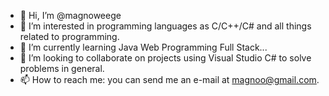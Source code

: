 - 👋 Hi, I’m @magnoweege
- 👀 I’m interested in programming languages as C/C++/C# and all things related to programming.
- 🌱 I’m currently learning Java Web Programming Full Stack...
- 💞️ I’m looking to collaborate on projects using Visual Studio C# to solve problems in general.
- 📫 How to reach me: you can send me an e-mail at magnoo@gmail.com.

<!---
magnoweege/magnoweege is a ✨ special ✨ repository because its `README.md` (this file) appears on your GitHub profile.
You can click the Preview link to take a look at your changes.
--->
